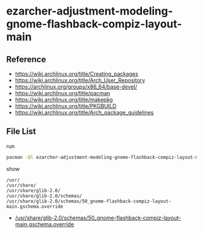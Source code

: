 
# ezarcher-adjustment-modeling-gnome-flashback-compiz-layout-main


## Reference

* https://wiki.archlinux.org/title/Creating_packages
* https://wiki.archlinux.org/title/Arch_User_Repository
* https://archlinux.org/groups/x86_64/base-devel/
* https://wiki.archlinux.org/title/pacman
* https://wiki.archlinux.org/title/makepkg
* https://wiki.archlinux.org/title/PKGBUILD
* https://wiki.archlinux.org/title/Arch_package_guidelines


## File List

run

``` sh
pacman -Ql ezarcher-adjustment-modeling-gnome-flashback-compiz-layout-main -q
```

show

```
/usr/
/usr/share/
/usr/share/glib-2.0/
/usr/share/glib-2.0/schemas/
/usr/share/glib-2.0/schemas/50_gnome-flashback-compiz-layout-main.gschema.override
```

* [/usr/share/glib-2.0/schemas/50_gnome-flashback-compiz-layout-main.gschema.override](asset/overlay/usr/share/glib-2.0/schemas/50_gnome-flashback-compiz-layout-main.gschema.override)


